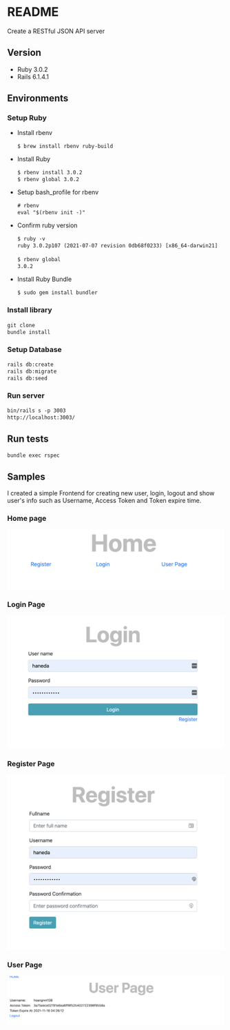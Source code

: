 # README

Create a RESTful JSON API server

## Version
- Ruby 3.0.2
- Rails 6.1.4.1

## Environments

### Setup Ruby

- Install rbenv
  ```
  $ brew install rbenv ruby-build
  ```

- Install Ruby
  ```
  $ rbenv install 3.0.2
  $ rbenv global 3.0.2
  ```

- Setup bash_profile for rbenv
  ```
  # rbenv
  eval "$(rbenv init -)"
  ```

- Confirm ruby version
  ```
  $ ruby -v
  ruby 3.0.2p107 (2021-07-07 revision 0db68f0233) [x86_64-darwin21]

  $ rbenv global
  3.0.2
  ```

- Install Ruby Bundle
  ```
  $ sudo gem install bundler
  ```

### Install library 
```
git clone
bundle install
```

### Setup Database
```
rails db:create
rails db:migrate
rails db:seed
```

### Run server
```
bin/rails s -p 3003
http://localhost:3003/
```

## Run tests
```
bundle exec rspec
```

## Samples
I created a simple Frontend for creating new user, login, logout and show user's info such as Username, Access Token and Token expire time.

### Home page
![Home Page](/samples/home.png)

### Login Page
![Login Page](/samples/login.png)

### Register Page
![Register Page](/samples/register.png)

### User Page
![User Page](/samples/user_page.png)

